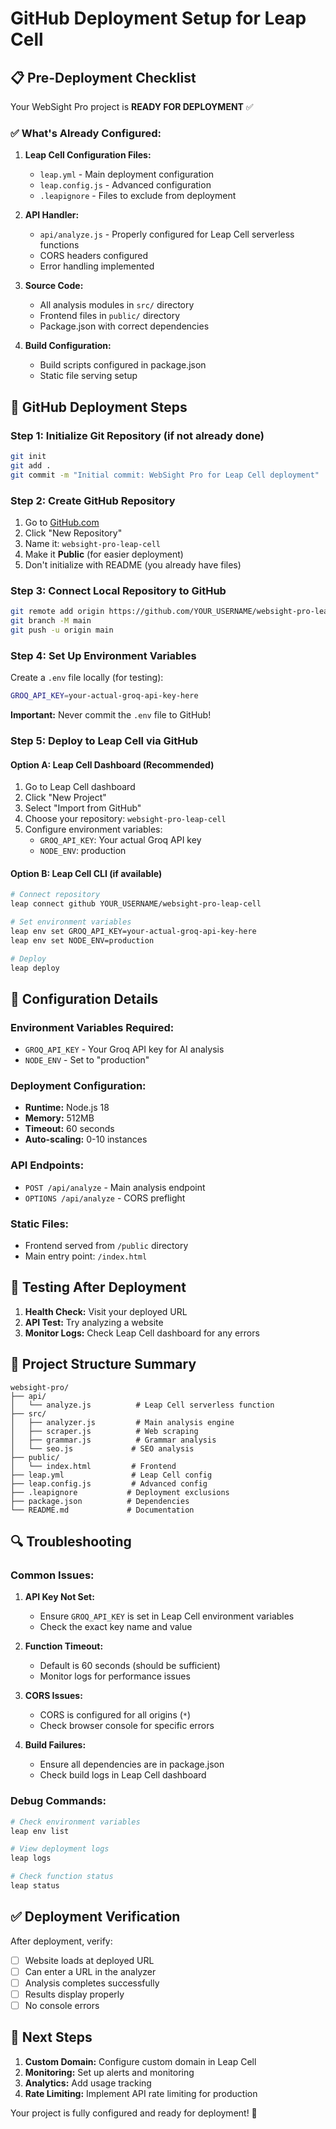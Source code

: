 # GitHub Deployment Setup for Leap Cell

## 📋 Pre-Deployment Checklist

Your WebSight Pro project is **READY FOR DEPLOYMENT** ✅

### ✅ What's Already Configured:

1. **Leap Cell Configuration Files:**
   - `leap.yml` - Main deployment configuration
   - `leap.config.js` - Advanced configuration
   - `.leapignore` - Files to exclude from deployment

2. **API Handler:**
   - `api/analyze.js` - Properly configured for Leap Cell serverless functions
   - CORS headers configured
   - Error handling implemented

3. **Source Code:**
   - All analysis modules in `src/` directory
   - Frontend files in `public/` directory
   - Package.json with correct dependencies

4. **Build Configuration:**
   - Build scripts configured in package.json
   - Static file serving setup

## 🚀 GitHub Deployment Steps

### Step 1: Initialize Git Repository (if not already done)

```bash
git init
git add .
git commit -m "Initial commit: WebSight Pro for Leap Cell deployment"
```

### Step 2: Create GitHub Repository

1. Go to [GitHub.com](https://github.com)
2. Click "New Repository"
3. Name it: `websight-pro-leap-cell`
4. Make it **Public** (for easier deployment)
5. Don't initialize with README (you already have files)

### Step 3: Connect Local Repository to GitHub

```bash
git remote add origin https://github.com/YOUR_USERNAME/websight-pro-leap-cell.git
git branch -M main
git push -u origin main
```

### Step 4: Set Up Environment Variables

Create a `.env` file locally (for testing):
```bash
GROQ_API_KEY=your-actual-groq-api-key-here
```

**Important:** Never commit the `.env` file to GitHub!

### Step 5: Deploy to Leap Cell via GitHub

#### Option A: Leap Cell Dashboard (Recommended)
1. Go to Leap Cell dashboard
2. Click "New Project"
3. Select "Import from GitHub"
4. Choose your repository: `websight-pro-leap-cell`
5. Configure environment variables:
   - `GROQ_API_KEY`: Your actual Groq API key
   - `NODE_ENV`: production

#### Option B: Leap Cell CLI (if available)
```bash
# Connect repository
leap connect github YOUR_USERNAME/websight-pro-leap-cell

# Set environment variables
leap env set GROQ_API_KEY=your-actual-groq-api-key-here
leap env set NODE_ENV=production

# Deploy
leap deploy
```

## 🔧 Configuration Details

### Environment Variables Required:
- `GROQ_API_KEY` - Your Groq API key for AI analysis
- `NODE_ENV` - Set to "production"

### Deployment Configuration:
- **Runtime:** Node.js 18
- **Memory:** 512MB
- **Timeout:** 60 seconds
- **Auto-scaling:** 0-10 instances

### API Endpoints:
- `POST /api/analyze` - Main analysis endpoint
- `OPTIONS /api/analyze` - CORS preflight

### Static Files:
- Frontend served from `/public` directory
- Main entry point: `/index.html`

## 🧪 Testing After Deployment

1. **Health Check:** Visit your deployed URL
2. **API Test:** Try analyzing a website
3. **Monitor Logs:** Check Leap Cell dashboard for any errors

## 📁 Project Structure Summary

```
websight-pro/
├── api/
│   └── analyze.js          # Leap Cell serverless function
├── src/
│   ├── analyzer.js         # Main analysis engine
│   ├── scraper.js          # Web scraping
│   ├── grammar.js          # Grammar analysis
│   └── seo.js             # SEO analysis
├── public/
│   └── index.html         # Frontend
├── leap.yml               # Leap Cell config
├── leap.config.js         # Advanced config
├── .leapignore           # Deployment exclusions
├── package.json          # Dependencies
└── README.md             # Documentation
```

## 🔍 Troubleshooting

### Common Issues:

1. **API Key Not Set:**
   - Ensure `GROQ_API_KEY` is set in Leap Cell environment variables
   - Check the exact key name and value

2. **Function Timeout:**
   - Default is 60 seconds (should be sufficient)
   - Monitor logs for performance issues

3. **CORS Issues:**
   - CORS is configured for all origins (`*`)
   - Check browser console for specific errors

4. **Build Failures:**
   - Ensure all dependencies are in package.json
   - Check build logs in Leap Cell dashboard

### Debug Commands:
```bash
# Check environment variables
leap env list

# View deployment logs
leap logs

# Check function status
leap status
```

## ✅ Deployment Verification

After deployment, verify:
- [ ] Website loads at deployed URL
- [ ] Can enter a URL in the analyzer
- [ ] Analysis completes successfully
- [ ] Results display properly
- [ ] No console errors

## 🎯 Next Steps

1. **Custom Domain:** Configure custom domain in Leap Cell
2. **Monitoring:** Set up alerts and monitoring
3. **Analytics:** Add usage tracking
4. **Rate Limiting:** Implement API rate limiting for production

Your project is fully configured and ready for deployment! 🚀